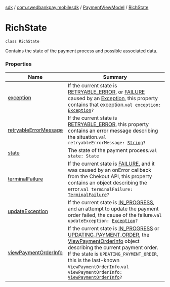 [sdk](../../../index.md) / [com.swedbankpay.mobilesdk](../../index.md) / [PaymentViewModel](../index.md) / [RichState](./index.md)

# RichState

`class RichState`

Contains the state of the payment process and possible associated data.

### Properties

| Name | Summary |
|---|---|
| [exception](exception.md) | If the current state is [RETRYABLE_ERROR](../-state/-r-e-t-r-y-a-b-l-e_-e-r-r-o-r/index.md), or [FAILURE](../-state/-f-a-i-l-u-r-e/index.md) caused by an [Exception](https://kotlinlang.org/api/latest/jvm/stdlib/kotlin/-exception/index.html), this property contains that exception.`val exception: `[`Exception`](https://kotlinlang.org/api/latest/jvm/stdlib/kotlin/-exception/index.html)`?` |
| [retryableErrorMessage](retryable-error-message.md) | If the current state is [RETRYABLE_ERROR](../-state/-r-e-t-r-y-a-b-l-e_-e-r-r-o-r/index.md), this property contains an error message describing the situation.`val retryableErrorMessage: `[`String`](https://kotlinlang.org/api/latest/jvm/stdlib/kotlin/-string/index.html)`?` |
| [state](state.md) | The state of the payment process.`val state: State` |
| [terminalFailure](terminal-failure.md) | If the current state is [FAILURE](../-state/-f-a-i-l-u-r-e/index.md), and it was caused by an onError callback from the Chekout API, this property contains an object describing the error.`val terminalFailure: `[`TerminalFailure`](../../-terminal-failure/index.md)`?` |
| [updateException](update-exception.md) | If the current state is [IN_PROGRESS](../-state/-i-n_-p-r-o-g-r-e-s-s/index.md), and an attempt to update the payment order failed, the cause of the failure.`val updateException: `[`Exception`](https://kotlinlang.org/api/latest/jvm/stdlib/kotlin/-exception/index.html)`?` |
| [viewPaymentOrderInfo](view-payment-order-info.md) | If the current state is [IN_PROGRESS](../-state/-i-n_-p-r-o-g-r-e-s-s/index.md) or [UPDATING_PAYMENT_ORDER](../-state/-u-p-d-a-t-i-n-g_-p-a-y-m-e-n-t_-o-r-d-e-r/index.md), the [ViewPaymentOrderInfo](../../-view-payment-order-info/index.md) object describing the current payment order. If the state is `UPDATING_PAYMENT_ORDER`, this is the last-known `ViewPaymentOrderInfo`.`val viewPaymentOrderInfo: `[`ViewPaymentOrderInfo`](../../-view-payment-order-info/index.md)`?` |
